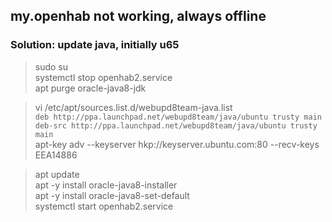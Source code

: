## my.openhab not working, always offline
### Solution: update java, initially u65
> sudo su  
> systemctl stop openhab2.service  
> apt purge oracle-java8-jdk 

> vi /etc/apt/sources.list.d/webupd8team-java.list  
`deb http://ppa.launchpad.net/webupd8team/java/ubuntu trusty main`  
`deb-src http://ppa.launchpad.net/webupd8team/java/ubuntu trusty main`  
> apt-key adv --keyserver hkp://keyserver.ubuntu.com:80 --recv-keys EEA14886

> apt update  
> apt -y install oracle-java8-installer  
> apt -y install oracle-java8-set-default  
> systemctl start openhab2.service
